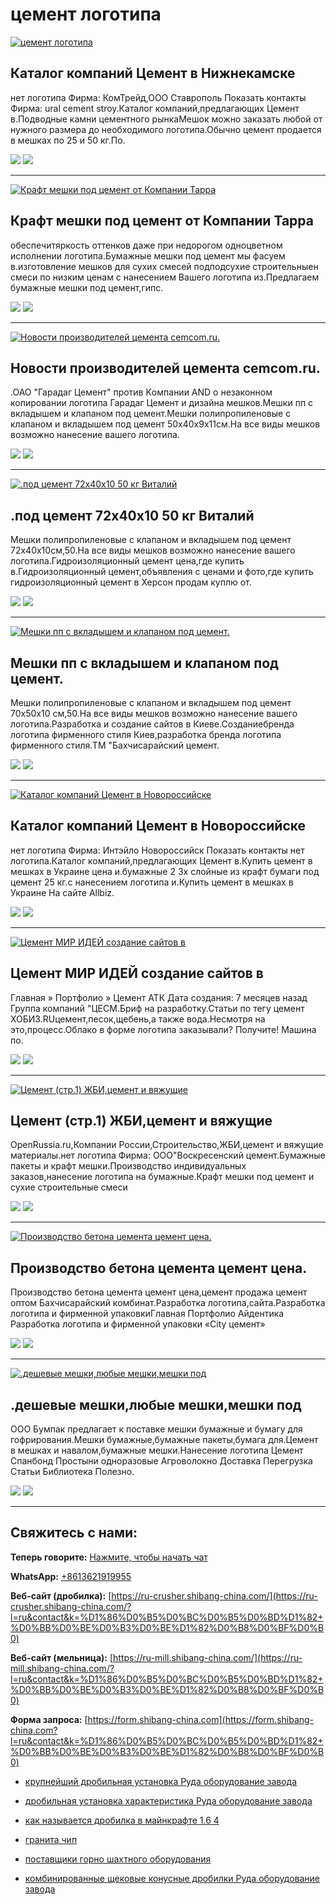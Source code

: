 # цемент логотипа

<a href="https://swt.shibang-china.com/?l=ru&img&k=%D1%86%D0%B5%D0%BC%D0%B5%D0%BD%D1%82+%D0%BB%D0%BE%D0%B3%D0%BE%D1%82%D0%B8%D0%BF%D0%B0" target="_blank">![цемент логотипа](http://static.shibang-china.com/all-800x300/28.jpg)</a>

## Каталог компаний Цемент в Нижнекамске
нет логотипа Фирма: КомТрейд,ООО Ставрополь Показать контакты Фирма: ural cement stroy.Каталог компаний,предлагающих Цемент в.Подводные камни цементного рынкаМешок можно заказать любой от нужного размера до необходимого логотипа.Обычно цемент продается в мешках по 25 и 50 кг.По.


<a href="https://whatsapp.shibangsoft.com/WhatsApp.php" target="_blank" title="WhatsApp">![](http://static.shibang-china.com/icon/whatsapp.png)</a> <a href="https://swt.shibang-china.com/?l=ru&icon&k=%D1%86%D0%B5%D0%BC%D0%B5%D0%BD%D1%82+%D0%BB%D0%BE%D0%B3%D0%BE%D1%82%D0%B8%D0%BF%D0%B0" target="_blank">![](http://static.shibang-china.com/icon/chat-ru.png)</a>

---

<a href="https://swt.shibang-china.com/?l=ru&img&k=%D1%86%D0%B5%D0%BC%D0%B5%D0%BD%D1%82+%D0%BB%D0%BE%D0%B3%D0%BE%D1%82%D0%B8%D0%BF%D0%B0" target="_blank">![Крафт мешки под цемент от Компании Тарра](http://static.shibang-china.com/all-800x300/981.jpg)</a>

## Крафт мешки под цемент от Компании Тарра
обеспечитяркость оттенков даже при недорогом одноцветном исполнении логотипа.Бумажные мешки под цемент мы фасуем в.изготовление мешков для сухих смесей подподсухие строительныен смеси по низким ценам с нанесением Вашего логотипа из.Предлагаем бумажные мешки под цемент,гипс.


<a href="https://whatsapp.shibangsoft.com/WhatsApp.php" target="_blank" title="WhatsApp">![](http://static.shibang-china.com/icon/whatsapp.png)</a> <a href="https://swt.shibang-china.com/?l=ru&icon&k=%D1%86%D0%B5%D0%BC%D0%B5%D0%BD%D1%82+%D0%BB%D0%BE%D0%B3%D0%BE%D1%82%D0%B8%D0%BF%D0%B0" target="_blank">![](http://static.shibang-china.com/icon/chat-ru.png)</a>

---

<a href="https://swt.shibang-china.com/?l=ru&img&k=%D1%86%D0%B5%D0%BC%D0%B5%D0%BD%D1%82+%D0%BB%D0%BE%D0%B3%D0%BE%D1%82%D0%B8%D0%BF%D0%B0" target="_blank">![Новости производителей цемента cemcom.ru.](http://static.shibang-china.com/all-800x300/1405.jpg)</a>

## Новости производителей цемента cemcom.ru.
.ОАО "Гарадаг Цемент" против Kомпании AND о незаконном копировании логотипа Гарадаг Цемент и дизайна мешков.Мешки пп с вкладышем и клапаном под цемент.Мешки полипропиленовые с клапаном и вкладышем под цемент 50х40х9х11см.На все виды мешков возможно нанесение вашего логотипа.


<a href="https://whatsapp.shibangsoft.com/WhatsApp.php" target="_blank" title="WhatsApp">![](http://static.shibang-china.com/icon/whatsapp.png)</a> <a href="https://swt.shibang-china.com/?l=ru&icon&k=%D1%86%D0%B5%D0%BC%D0%B5%D0%BD%D1%82+%D0%BB%D0%BE%D0%B3%D0%BE%D1%82%D0%B8%D0%BF%D0%B0" target="_blank">![](http://static.shibang-china.com/icon/chat-ru.png)</a>

---

<a href="https://swt.shibang-china.com/?l=ru&img&k=%D1%86%D0%B5%D0%BC%D0%B5%D0%BD%D1%82+%D0%BB%D0%BE%D0%B3%D0%BE%D1%82%D0%B8%D0%BF%D0%B0" target="_blank">![.под цемент 72х40х10 50 кг Виталий](http://static.shibang-china.com/all-800x300/752.jpg)</a>

## .под цемент 72х40х10 50 кг Виталий
Мешки полипропиленовые с клапаном и вкладышем под цемент 72х40х10см,50.На все виды мешков возможно нанесение вашего логотипа.Гидроизоляционный цемент цена,где купить в.Гидроизоляционный цемент,объявления с ценами и фото,где купить гидроизоляционный цемент в Херсон продам куплю от.


<a href="https://whatsapp.shibangsoft.com/WhatsApp.php" target="_blank" title="WhatsApp">![](http://static.shibang-china.com/icon/whatsapp.png)</a> <a href="https://swt.shibang-china.com/?l=ru&icon&k=%D1%86%D0%B5%D0%BC%D0%B5%D0%BD%D1%82+%D0%BB%D0%BE%D0%B3%D0%BE%D1%82%D0%B8%D0%BF%D0%B0" target="_blank">![](http://static.shibang-china.com/icon/chat-ru.png)</a>

---

<a href="https://swt.shibang-china.com/?l=ru&img&k=%D1%86%D0%B5%D0%BC%D0%B5%D0%BD%D1%82+%D0%BB%D0%BE%D0%B3%D0%BE%D1%82%D0%B8%D0%BF%D0%B0" target="_blank">![Мешки пп с вкладышем и клапаном под цемент.](http://static.shibang-china.com/all-800x300/1364.jpg)</a>

## Мешки пп с вкладышем и клапаном под цемент.
Мешки полипропиленовые с клапаном и вкладышем под цемент 70х50х10 см,50.На все виды мешков возможно нанесение вашего логотипа.Разработка и создание сайтов в Киеве.Созданиебренда логотипа фирменного стиля Киев,разработка бренда логотипа фирменного стиля.ТМ "Бахчисарайский цемент.


<a href="https://whatsapp.shibangsoft.com/WhatsApp.php" target="_blank" title="WhatsApp">![](http://static.shibang-china.com/icon/whatsapp.png)</a> <a href="https://swt.shibang-china.com/?l=ru&icon&k=%D1%86%D0%B5%D0%BC%D0%B5%D0%BD%D1%82+%D0%BB%D0%BE%D0%B3%D0%BE%D1%82%D0%B8%D0%BF%D0%B0" target="_blank">![](http://static.shibang-china.com/icon/chat-ru.png)</a>

---

<a href="https://swt.shibang-china.com/?l=ru&img&k=%D1%86%D0%B5%D0%BC%D0%B5%D0%BD%D1%82+%D0%BB%D0%BE%D0%B3%D0%BE%D1%82%D0%B8%D0%BF%D0%B0" target="_blank">![Каталог компаний Цемент в Новороссийске](http://static.shibang-china.com/all-800x300/1011.jpg)</a>

## Каталог компаний Цемент в Новороссийске
нет логотипа Фирма: Интэйло Новороссийск Показать контакты нет логотипа.Каталог компаний,предлагающих Цемент в.Купить цемент в мешках в Украине цена и.бумажные 2 3х слойные из крафт бумаги под цемент 25 кг.с нанесением логотипа и.Купить цемент в мешках в Украине На сайте Allbiz.


<a href="https://whatsapp.shibangsoft.com/WhatsApp.php" target="_blank" title="WhatsApp">![](http://static.shibang-china.com/icon/whatsapp.png)</a> <a href="https://swt.shibang-china.com/?l=ru&icon&k=%D1%86%D0%B5%D0%BC%D0%B5%D0%BD%D1%82+%D0%BB%D0%BE%D0%B3%D0%BE%D1%82%D0%B8%D0%BF%D0%B0" target="_blank">![](http://static.shibang-china.com/icon/chat-ru.png)</a>

---

<a href="https://swt.shibang-china.com/?l=ru&img&k=%D1%86%D0%B5%D0%BC%D0%B5%D0%BD%D1%82+%D0%BB%D0%BE%D0%B3%D0%BE%D1%82%D0%B8%D0%BF%D0%B0" target="_blank">![Цемент МИР ИДЕЙ создание сайтов в](http://static.shibang-china.com/all-800x300/1252.jpg)</a>

## Цемент МИР ИДЕЙ создание сайтов в
Главная » Портфолио » Цемент АТК Дата создания: 7 месяцев назад Группа компаний "ЦЕСМ.Бриф на разработку.Статьи по тегу цемент ХОБИЗ.RUцемент,песок,щебень,а также вода.Несмотря на это,процесс.Облако в форме логотипа заказывали? Получите! Машина по.


<a href="https://whatsapp.shibangsoft.com/WhatsApp.php" target="_blank" title="WhatsApp">![](http://static.shibang-china.com/icon/whatsapp.png)</a> <a href="https://swt.shibang-china.com/?l=ru&icon&k=%D1%86%D0%B5%D0%BC%D0%B5%D0%BD%D1%82+%D0%BB%D0%BE%D0%B3%D0%BE%D1%82%D0%B8%D0%BF%D0%B0" target="_blank">![](http://static.shibang-china.com/icon/chat-ru.png)</a>

---

<a href="https://swt.shibang-china.com/?l=ru&img&k=%D1%86%D0%B5%D0%BC%D0%B5%D0%BD%D1%82+%D0%BB%D0%BE%D0%B3%D0%BE%D1%82%D0%B8%D0%BF%D0%B0" target="_blank">![Цемент (стр.1) ЖБИ,цемент и вяжущие](http://static.shibang-china.com/all-800x300/573.jpg)</a>

## Цемент (стр.1) ЖБИ,цемент и вяжущие
OpenRussia.ru,Компании России,Строительство,ЖБИ,цемент и вяжущие материалы.нет логотипа Фирма: ООО"Воскресенский цемент.Бумажные пакеты и крафт мешки.Производство индивидуальных заказов,нанесение логотипа на бумажные.Крафт мешки под цемент и сухие строительные смеси


<a href="https://whatsapp.shibangsoft.com/WhatsApp.php" target="_blank" title="WhatsApp">![](http://static.shibang-china.com/icon/whatsapp.png)</a> <a href="https://swt.shibang-china.com/?l=ru&icon&k=%D1%86%D0%B5%D0%BC%D0%B5%D0%BD%D1%82+%D0%BB%D0%BE%D0%B3%D0%BE%D1%82%D0%B8%D0%BF%D0%B0" target="_blank">![](http://static.shibang-china.com/icon/chat-ru.png)</a>

---

<a href="https://swt.shibang-china.com/?l=ru&img&k=%D1%86%D0%B5%D0%BC%D0%B5%D0%BD%D1%82+%D0%BB%D0%BE%D0%B3%D0%BE%D1%82%D0%B8%D0%BF%D0%B0" target="_blank">![Производство бетона цемента цемент цена.](http://static.shibang-china.com/all-800x300/478.jpg)</a>

## Производство бетона цемента цемент цена.
Производство бетона цемента цемент цена,цемент продажа цемент оптом Бахчисарайский комбинат.Разработка логотипа,сайта.Разработка логотипа и фирменной упаковкиГлавная Портфолио Айдентика Разработка логотипа и фирменной упаковки «City цемент»


<a href="https://whatsapp.shibangsoft.com/WhatsApp.php" target="_blank" title="WhatsApp">![](http://static.shibang-china.com/icon/whatsapp.png)</a> <a href="https://swt.shibang-china.com/?l=ru&icon&k=%D1%86%D0%B5%D0%BC%D0%B5%D0%BD%D1%82+%D0%BB%D0%BE%D0%B3%D0%BE%D1%82%D0%B8%D0%BF%D0%B0" target="_blank">![](http://static.shibang-china.com/icon/chat-ru.png)</a>

---

<a href="https://swt.shibang-china.com/?l=ru&img&k=%D1%86%D0%B5%D0%BC%D0%B5%D0%BD%D1%82+%D0%BB%D0%BE%D0%B3%D0%BE%D1%82%D0%B8%D0%BF%D0%B0" target="_blank">![.дешевые мешки,любые мешки,мешки под](http://static.shibang-china.com/all-800x300/1040.jpg)</a>

## .дешевые мешки,любые мешки,мешки под
ООО Бумпак предлагает к поставке мешки бумажные и бумагу для гофрирования.Мешки бумажные,бумажные пакеты,бумага для.Цемент в мешках и навалом,бумажные мешки.Нанесение логотипа Цемент Спанбонд Простыни одноразовые Агроволокно Доставка Перегрузка Статьи Библиотека Полезно.


<a href="https://whatsapp.shibangsoft.com/WhatsApp.php" target="_blank" title="WhatsApp">![](http://static.shibang-china.com/icon/whatsapp.png)</a> <a href="https://swt.shibang-china.com/?l=ru&icon&k=%D1%86%D0%B5%D0%BC%D0%B5%D0%BD%D1%82+%D0%BB%D0%BE%D0%B3%D0%BE%D1%82%D0%B8%D0%BF%D0%B0" target="_blank">![](http://static.shibang-china.com/icon/chat-ru.png)</a>

---
## Свяжитесь с нами:

**Теперь говорите:** [Нажмите, чтобы начать чат](https://swt.shibang-china.com?l=ru&contact&k=%D1%86%D0%B5%D0%BC%D0%B5%D0%BD%D1%82+%D0%BB%D0%BE%D0%B3%D0%BE%D1%82%D0%B8%D0%BF%D0%B0)

**WhatsApp:**  [+8613621919955](https://whatsapp.shibangsoft.com/WhatsApp.php)

**Веб-сайт (дробилка):** [https://ru-crusher.shibang-china.com/](https://ru-crusher.shibang-china.com/?l=ru&contact&k=%D1%86%D0%B5%D0%BC%D0%B5%D0%BD%D1%82+%D0%BB%D0%BE%D0%B3%D0%BE%D1%82%D0%B8%D0%BF%D0%B0)

**Веб-сайт (мельница):** [https://ru-mill.shibang-china.com/](https://ru-mill.shibang-china.com/?l=ru&contact&k=%D1%86%D0%B5%D0%BC%D0%B5%D0%BD%D1%82+%D0%BB%D0%BE%D0%B3%D0%BE%D1%82%D0%B8%D0%BF%D0%B0)

**Форма запроса:** [https://form.shibang-china.com](https://form.shibang-china.com?l=ru&contact&k=%D1%86%D0%B5%D0%BC%D0%B5%D0%BD%D1%82+%D0%BB%D0%BE%D0%B3%D0%BE%D1%82%D0%B8%D0%BF%D0%B0)

* [крупнейший дробильная установка Руда оборудование завода](../97/%D0%BA%D1%80%D1%83%D0%BF%D0%BD%D0%B5%D0%B9%D1%88%D0%B8%D0%B9%20%D0%B4%D1%80%D0%BE%D0%B1%D0%B8%D0%BB%D1%8C%D0%BD%D0%B0%D1%8F%20%D1%83%D1%81%D1%82%D0%B0%D0%BD%D0%BE%D0%B2%D0%BA%D0%B0%20%D0%A0%D1%83%D0%B4%D0%B0%20%D0%BE%D0%B1%D0%BE%D1%80%D1%83%D0%B4%D0%BE%D0%B2%D0%B0%D0%BD%D0%B8%D0%B5%20%D0%B7%D0%B0%D0%B2%D0%BE%D0%B4%D0%B0.md)

* [дробильная установка характеристика Руда оборудование завода](../102/%D0%B4%D1%80%D0%BE%D0%B1%D0%B8%D0%BB%D1%8C%D0%BD%D0%B0%D1%8F%20%D1%83%D1%81%D1%82%D0%B0%D0%BD%D0%BE%D0%B2%D0%BA%D0%B0%20%D1%85%D0%B0%D1%80%D0%B0%D0%BA%D1%82%D0%B5%D1%80%D0%B8%D1%81%D1%82%D0%B8%D0%BA%D0%B0%20%D0%A0%D1%83%D0%B4%D0%B0%20%D0%BE%D0%B1%D0%BE%D1%80%D1%83%D0%B4%D0%BE%D0%B2%D0%B0%D0%BD%D0%B8%D0%B5%20%D0%B7%D0%B0%D0%B2%D0%BE%D0%B4%D0%B0.md)

* [как называется дробилка в майнкрафте 1.6 4](../91/%D0%BA%D0%B0%D0%BA%20%D0%BD%D0%B0%D0%B7%D1%8B%D0%B2%D0%B0%D0%B5%D1%82%D1%81%D1%8F%20%D0%B4%D1%80%D0%BE%D0%B1%D0%B8%D0%BB%D0%BA%D0%B0%20%D0%B2%20%D0%BC%D0%B0%D0%B9%D0%BD%D0%BA%D1%80%D0%B0%D1%84%D1%82%D0%B5%201.6%204.md)

* [гранита чип](../103/%D0%B3%D1%80%D0%B0%D0%BD%D0%B8%D1%82%D0%B0%20%D1%87%D0%B8%D0%BF.md)

* [поставщики горно шахтного оборудования](../92/%D0%BF%D0%BE%D1%81%D1%82%D0%B0%D0%B2%D1%89%D0%B8%D0%BA%D0%B8%20%D0%B3%D0%BE%D1%80%D0%BD%D0%BE%20%D1%88%D0%B0%D1%85%D1%82%D0%BD%D0%BE%D0%B3%D0%BE%20%D0%BE%D0%B1%D0%BE%D1%80%D1%83%D0%B4%D0%BE%D0%B2%D0%B0%D0%BD%D0%B8%D1%8F.md)

* [комбинированные щековые конусные дробилки Руда оборудование завода](../99/%D0%BA%D0%BE%D0%BC%D0%B1%D0%B8%D0%BD%D0%B8%D1%80%D0%BE%D0%B2%D0%B0%D0%BD%D0%BD%D1%8B%D0%B5%20%D1%89%D0%B5%D0%BA%D0%BE%D0%B2%D1%8B%D0%B5%20%D0%BA%D0%BE%D0%BD%D1%83%D1%81%D0%BD%D1%8B%D0%B5%20%D0%B4%D1%80%D0%BE%D0%B1%D0%B8%D0%BB%D0%BA%D0%B8%20%D0%A0%D1%83%D0%B4%D0%B0%20%D0%BE%D0%B1%D0%BE%D1%80%D1%83%D0%B4%D0%BE%D0%B2%D0%B0%D0%BD%D0%B8%D0%B5%20%D0%B7%D0%B0%D0%B2%D0%BE%D0%B4%D0%B0.md)